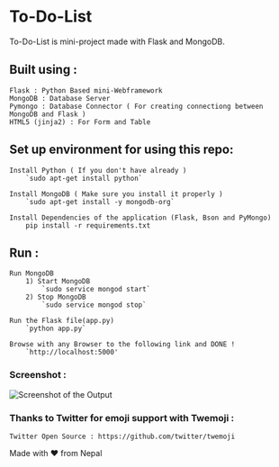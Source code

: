 # To-Do-List

To-Do-List is mini-project made with Flask and MongoDB.

## Built using :

	Flask : Python Based mini-Webframework
	MongoDB : Database Server
	Pymongo : Database Connector ( For creating connectiong between MongoDB and Flask )
	HTML5 (jinja2) : For Form and Table


## Set up environment for using this repo:

	Install Python ( If you don't have already )
		`sudo apt-get install python`
		
	Install MongoDB ( Make sure you install it properly )
		`sudo apt-get install -y mongodb-org`

	Install Dependencies of the application (Flask, Bson and PyMongo)
		pip install -r requirements.txt
			

## Run :
	Run MongoDB
		1) Start MongoDB
			`sudo service mongod start`
		2) Stop MongoDB
			`sudo service mongod stop`
	
	Run the Flask file(app.py)
		`python app.py`

	Browse with any Browser to the following link and DONE !
		`http://localhost:5000'

### Screenshot :

![Screenshot of the Output](https://github.com/CoolBoi567/To-Do-List---Flask-MongoDB-Example/blob/master/static/images/screenshot.png?raw=true "Screenshot of Output")


### Thanks to Twitter for emoji support with Twemoji :
	Twitter Open Source : https://github.com/twitter/twemoji


Made with ❤️ from Nepal
